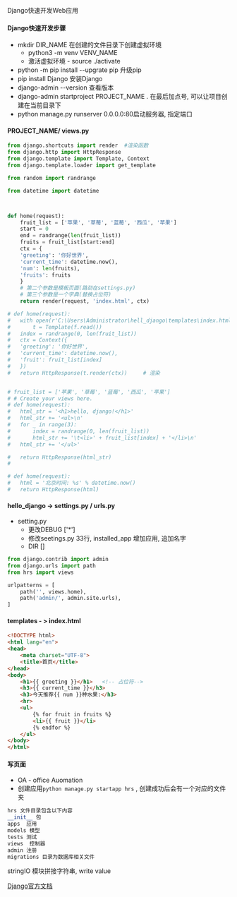 Django快速开发Web应用



#### Django快速开发步骤

- mkdir  DIR_NAME   在创建的文件目录下创建虚拟环境 
  - python3 -m venv VENV_NAME
  - 激活虚拟环境 - source ./activate
- python -m pip install --upgrate pip 升级pip 
- pip install Django    安装Django
- django-admin --version  查看版本
- django-admin startproject PROJECT_NAME .  在最后加点号, 可以让项目创建在当前目录下
- python manage.py runserver 0.0.0.0:80启动服务器, 指定端口



#### PROJECT_NAME/ views.py

```python
from django.shortcuts import render  #渲染函数
from django.http import HttpResponse
from django.template import Template, Context
from django.template.loader import get_template

from random import randrange

from datetime import datetime



def home(request):
	fruit_list = ['苹果', '草莓', '蓝莓', '西瓜', '苹果']
	start = 0
	end = randrange(len(fruit_list))
	fruits = fruit_list[start:end]
	ctx = {
	'greeting': '你好世界',
	'current_time': datetime.now(),
	'num': len(fruits),
	'fruits': fruits
	}
	# 第二个参数是模板页面(路劲在settings.py)
	# 第三个参数是一个字典(替换占位符)
	return render(request, 'index.html', ctx)

# def home(request):
# 	with open(r'C:\Users\Administrator\hell_django\templates\index.html', encoding='utf-8') as f:
# 		t = Template(f.read())
# 	index = randrange(0, len(fruit_list))
# 	ctx = Context({
# 	'greeting': '你好世界',
# 	'current_time': datetime.now(),
# 	'fruit': fruit_list[index]
# 	})
# 	return HttpResponse(t.render(ctx))     # 渲染


# fruit_list = ['苹果', '草莓', '蓝莓', '西瓜', '苹果']
# # Create your views here.
# def home(request):
# 	html_str = '<h1>hello, django!</h1>'
# 	html_str += '<ul>\n'
# 	for _ in range(3):
# 		index = randrange(0, len(fruit_list))
# 		html_str += '\t<li>' + fruit_list[index] + '</li>\n'
# 	html_str += '</ul>'

# 	return HttpResponse(html_str)
# 

# def home(request):
# 	html = '北京时间: %s' % datetime.now()
# 	return HttpResponse(html)


```

#### hello_django -> settings.py / urls.py

- setting.py
  - 更改DEBUG  ['*']
  - 修改seetings.py  33行, installed_app    增加应用, 追加名字
  - DIR []

```python
from django.contrib import admin
from django.urls import path
from hrs import views

urlpatterns = [
    path('', views.home),
    path('admin/', admin.site.urls),
]
```

#### templates - > index.html

```html
<!DOCTYPE html>
<html lang="en">
<head>
	<meta charset="UTF-8">
	<title>首页</title>
</head>
<body>
	<h1>{{ greeting }}</h1>   <!-- 占位符-->
	<h3>{{ current_time }}</h3>
	<h3>今天推荐{{ num }}种水果:</h3>
	<hr>
	<ul>
		{% for fruit in fruits %}
		<li>{{ fruit }}</li>
		{% endfor %}
	</ul>
</body>
</html>
```



#### 写页面

- OA - office Auomation
- 创建应用`python manage.py startapp hrs` , 创建成功后会有一个对应的文件夹

```python
hrs 文件目录包含以下内容
__init__ 包
apps  应用
models 模型
tests 测试
views  控制器
admin 注册  
migrations 目录为数据库相关文件
```



stringIO 模块拼接字符串, write  value

[Django官方文档](https://docs.djangoproject.com/zh-hans/2.0/)



